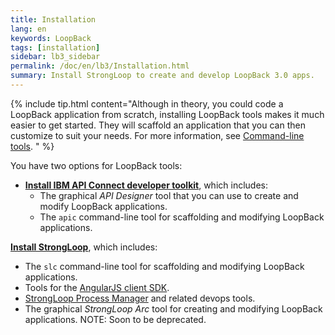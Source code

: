 ```yaml
---
title: Installation
lang: en
keywords: LoopBack
tags: [installation]
sidebar: lb3_sidebar
permalink: /doc/en/lb3/Installation.html
summary: Install StrongLoop to create and develop LoopBack 3.0 apps.
---
```


{% include tip.html content="Although in theory, you could code a LoopBack
application from scratch, installing LoopBack tools makes it much easier to get
started.  They will scaffold an application that you can then customize to suit
your needs.  For more information, see [Command-line tools](Command-line-tools.html).
" %}

<div id="lb3apic" class="sl-hidden" markdown="1">
You have two options for LoopBack tools:

- **[Install IBM API Connect developer toolkit](Installing-IBM-API-Connect.html)**, which includes:
  - The graphical _API Designer_ tool that you can use to create and modify LoopBack applications.
  - The `apic` command-line tool for scaffolding and modifying LoopBack applications.
</div>

**[Install StrongLoop](Installing-StrongLoop.html)**, which includes:

- The `slc` command-line tool for scaffolding and modifying LoopBack applications.
- Tools for the [AngularJS client SDK](AngularJS-JavaScript-SDK.html).
- [StrongLoop Process Manager](http://strong-pm.io/) and related devops tools.
- The graphical _StrongLoop Arc_ tool for creating and modifying LoopBack applications. NOTE: Soon to be deprecated.
